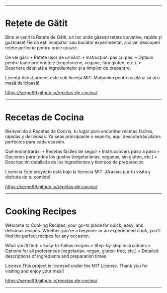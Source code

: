 ________________________________________
# Rețete de Gătit
Bine ai venit la Rețete de Gătit, un loc unde găsești rețete inovative, rapide și gustoase!
Fie că ești începător sau bucătar experimentat, aici vei descoperi rețete perfecte pentru orice ocazie.

Ce vei găsi:
•	Rețete ușor de urmărit.
•	Instrucțiuni pas cu pas.
•	Opțiuni pentru toate preferințele (vegetariene, vegane, fără gluten, etc.).
•	Descriere detaliată a ingredientelor și a timpilor de preparare.

Licență
Acest proiect este sub licența MIT.
Mulțumim pentru vizită și să ai o masă delicioasă!

https://serpe99.github.io/recetas-de-cocina/
________________________________________
# Recetas de Cocina
Bienvenido a Recetas de Cocina, tu lugar para encontrar recetas fáciles, rápidas y deliciosas.
Ya seas principiante o experto, aquí descubrirás platos perfectos para cada ocasión.

Qué encontrarás:
•	Recetas fáciles de seguir
•	Instrucciones paso a paso
•	Opciones para todos los gustos (vegetarianas, veganas, sin gluten, etc.)
•	Descripción detallada de los ingredientes y tiempos de preparación

Licencia
Este proyecto está bajo la licencia MIT.
¡Gracias por tu visita y disfruta de tu comida!

https://serpe99.github.io/recetas-de-cocina/
________________________________________
# Cooking Recipes
Welcome to Cooking Recipes, your go-to place for quick, easy, and delicious recipes.
Whether you're a beginner or an experienced cook, you'll find the perfect recipes for any occasion.

What you’ll find:
•	Easy-to-follow recipes
•	Step-by-step instructions
•	Options for all preferences (vegetarian, vegan, gluten-free, etc.)
•	Detailed descriptions of ingredients and preparation times

License
This project is licensed under the MIT License.
Thank you for visiting and enjoy your meal!

https://serpe99.github.io/recetas-de-cocina/
________________________________________
